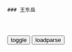 ```tip
### 王东岳
```

<table id="tbc" style="white-space:pre-wrap">
</table>
<button onclick="toggleb()">toggle</button>
<button onclick="loadparse()">loadparse</button>
<br>
<!-- 🌸<br>🍅-　-🍑<hr>🍀 -->
<pre>
<textarea rows="30" cols="100" style="display: none" id="tar">

王东岳学习坊
https://author.baidu.com/home?context=%7B%22uk%22%3A%22-2yfVP06_ptk6XJEYUko1Q%22%7D

<font size="1" style="color:#DCDCDC">2022-06-02</font>

什么叫自私？这是我听过的最好的解答，这才是成年人该看的视频！
https://mbd.baidu.com/newspage/data/videolanding?nid=sv_10211609283066184379&sourceFrom=pc_feedlist

<font size="1" style="color:#DCDCDC">2022-06-20</font>

能听懂王东岳这堂课的人都不简单，王东岳哲学课！
https://mbd.baidu.com/newspage/data/videolanding?nid=sv_10131918227266429693&sourceFrom=rec

<font size="1" style="color:#DCDCDC">2022-06-16</font>

为什么zg最早废除了奴隶制？不得不说老祖宗的远光看得很远！
https://mbd.baidu.com/newspage/data/videolanding?nid=sv_10875179918119918693&sourceFrom=rec

<font size="1" style="color:#DCDCDC">2022-06-16</font>

精彩！欧洲人凭什么消灭99%印第安人？看完你还敢做实验吗？
https://mbd.baidu.com/newspage/data/videolanding?nid=sv_11904477903147790256&sourceFrom=rec

<font size="1" style="color:#DCDCDC">2022-06-16</font>

王东岳：美国的现代制度其实就是zg古代封建制度的创新而已！
https://mbd.baidu.com/newspage/data/videolanding?nid=sv_8477004443959847946&sourceFrom=rec

<font size="1" style="color:#DCDCDC">2022-06-16</font>

为何存在者在，而无却不在？莱布尼兹追寻千年，王东岳都无奈了
https://mbd.baidu.com/newspage/data/videolanding?nid=sv_16410203892159267844&sourceFrom=rec

<font size="1" style="color:#DCDCDC">2022-06-16</font>

王东岳：人类文明到底还能存在多少年？是寿终正寝还是死于非命？
https://mbd.baidu.com/newspage/data/videolanding?nid=sv_3631735620066402247&sourceFrom=rec

<font size="1" style="color:#DCDCDC">2022-06-16</font>

王东岳：我不是青瓜蛋子，我只是一直保持着好奇心！
https://mbd.baidu.com/newspage/data/videolanding?nid=sv_11030349806826247851&sourceFrom=rec

这个状态恰恰是我能做学问的状态。
保持好奇心，实际上就是阻滞精神生长，在生物学上叫幼态持续，难度极高。

<font size="1" style="color:#DCDCDC">2022-06-16</font>

先秦时代才是zg优秀的传统文化，这么涨知识的视频，不看太可惜
https://mbd.baidu.com/newspage/data/videolanding?nid=sv_10529307023896411555&sourceFrom=pc_feedlist

<font size="1" style="color:#DCDCDC">2022-06-16</font>

古人没有炸药如何建造都江堰？看看古代时zg制造的厉害！
https://mbd.baidu.com/newspage/data/videolanding?nid=sv_9610559765913407569&sourceFrom=pc_feedlist

<font size="1" style="color:#DCDCDC">2022-06-16</font>

能力越强的人，往往越迷茫，努力成为无能的代名词！
https://mbd.baidu.com/newspage/data/videolanding?nid=sv_2636342259194297501&sourceFrom=pc_feedlist

<font size="1" style="color:#DCDCDC">2022-06-16</font>

为何现代年轻人谈恋爱这么难？看完你就懂了！
https://mbd.baidu.com/newspage/data/videolanding?nid=sv_13964359688261779582&sourceFrom=pc_feedlist

<font size="1" style="color:#DCDCDC">2022-06-14</font>

王东岳：为什么爱学习成为一种美德，是你倒霉了而不是你高尚了！
https://mbd.baidu.com/newspage/data/videolanding?nid=sv_4137558492676444634&sourceFrom=rec

<font size="1" style="color:#DCDCDC">2022-06-14</font>

为什么有些人一喝酒脸就红？看完还敢喝酒吗？
https://mbd.baidu.com/newspage/data/videolanding?nid=sv_9514451202096772298&sourceFrom=pc_feedlist

他和缓地做坏事会做到最大深度。

<font size="1" style="color:#DCDCDC">2022-06-14</font>

为什么“南吃大米，北吃馍”？王东岳：全都是被迫的！
https://mbd.baidu.com/newspage/data/videolanding?nid=sv_11577034323796737117&sourceFrom=pc_feedlist

<font size="1" style="color:#DCDCDC">2022-06-14</font>

孔子是zgm办学校之父，他的成功绝非偶然！
https://mbd.baidu.com/newspage/data/videolanding?nid=sv_17564901152288740963&sourceFrom=rec

zg的文士，构成zgs会意s形态两千年的解释q。构成zg科举制度进入g僚体系，统治s会的中坚力量。同时zg文化在办私学的过程中，逐步弥散到m间。

<font size="1" style="color:#DCDCDC">2022-06-03</font>

如果一个人既是运动员也是裁判，那这场比赛就毫无意义了！
https://mbd.baidu.com/newspage/data/videolanding?nid=sv_2426195857869622866&sourceFrom=rec

只不过由于西方今天成为主流文化，于是它的那些最难看的画都卖出高价。

<font size="1" style="color:#DCDCDC">2022-06-03</font>

敬鬼神而远之，这是孔子最棒的一句话
https://mbd.baidu.com/newspage/data/videolanding?nid=sv_18287382558099628757&sourceFrom=rec

<font size="1" style="color:#DCDCDC">2022-06-03</font>

王东岳：朱熹学说，造成zg近代一路衰败！
https://mbd.baidu.com/newspage/data/videolanding?nid=sv_17783464803790351193&sourceFrom=rec

孔子本人诚意，正心，修身。儒家学说必然败坏化，是因为人类文明的过程就是人性不断败坏话的过程，是人性劣根性不断伸展的过程。

<font size="1" style="color:#DCDCDC">2022-06-03</font>

“悬丝诊脉”是故弄玄虚还是名副其实？看看曹雪芹这味药就知道
https://mbd.baidu.com/newspage/data/videolanding?nid=sv_18321845760821630506&sourceFrom=rec

这种故弄玄虚的方式，曹雪芹写出来缺失对z医的讽刺。

z医随着文明的发展，越来越做鬼，越来越堕落。

<font size="1" style="color:#DCDCDC">2022-06-03</font>

王东岳趣解马斯洛的五层需求层次论，帮你了解人性的底层欲望？
https://mbd.baidu.com/newspage/data/videolanding?nid=sv_17864038034182409053&sourceFrom=rec

你物种都不能繁衍，你首先找老婆，你绝不会忙着去搞gc主义。
那个高层的自我实现一定是最后最薄弱最飘移，你随时都可以撒掉它的一个东西，而且它没有任何稳定性。你昨天是gc主义者，文g的时候你激烈造f。你今天是企业家，是资本主义的代表，这东西变起来非常快，因为它没有任何稳定性。

<font size="1" style="color:#DCDCDC">2022-06-03</font>

我翻开手机一查，这个年代没有历史，只写着“正能量”几个字！
https://mbd.baidu.com/newspage/data/videolanding?nid=sv_7921791784432923917&sourceFrom=rec

越原始越低级的物质存在形态或者物种，它的存在度越高。越进化越发展的物质存在形态或者物种，它的存在度反而越低。

<font size="1" style="color:#DCDCDC">2022-06-03</font>

不要再瞎指方向了，请尽快重返文明吧，否则地球都会抛弃你！
https://mbd.baidu.com/newspage/data/videolanding?nid=sv_6270114359829946425&sourceFrom=rec

技术是实践经验在前，事后找一个理论把它贯通起来。哲学和科学是逻辑模型在前，事后才去找证据，或着用经验观察的方式来实证。

技术体系是硬态试错法，它是在实际操作中不断地试错，因此它的范围狭隘，而且时度难度极长。而科学体系实在逻辑模型上建构，它一旦建构就扫平相关所有事件，从而造成软性试错法的巨大效率。

大家一定又觉得我又在污蔑zg文化，因为我说zg文化不产生科学。我讲课只讲所以然，不谈好与坏。你要想理解东西方文化内涵上的重大差别，你必须理解这种内涵得以发生的原委。

<font size="1" style="color:#DCDCDC">2022-06-03</font>

我们自诩是高等的动物却比动物更残忍，其实我们已经开始退化了！
https://mbd.baidu.com/newspage/data/videolanding?nid=sv_6226908319694369313&sourceFrom=pc_feedlist

男人只有在撒尿的时候，才显得特别高大。

象形文字的自义来源，不是在逻辑推导上得来的，而是在具象含义中类比而出的。

<font size="1" style="color:#DCDCDC">2022-06-03</font>

如果没有世界观，就不会思考平等为何物，被奴役着以为这就是自由
https://mbd.baidu.com/newspage/data/videolanding?nid=sv_8872407931428652650&sourceFrom=pc_feedlist

人类面对的是自身同质的大量残化提，于是他不能用自己的直观建立世界观，他得用逻辑和思想建立世界观。
找见自己在自然界的位置。
他只要找不见自己在自然界中的位置，他的文明根本就无法展开，他的任何求存举措失效。

<font size="1" style="color:#DCDCDC">2022-06-03</font>

他们被奴役着却以为这种状态就是自由，他们从来不思考平等为何物
https://mbd.baidu.com/newspage/data/videolanding?nid=sv_443983640284072137&sourceFrom=pc_feedlist

工商业文明需要一种极度的智能调动状态，工商业文明才能真正得以发展。
农业文明不需要调动智力储备，或者说不需要调动精密逻辑。

<font size="1" style="color:#DCDCDC">2022-06-02</font>

王东岳：疼痛是意识中的东西，人类意识是一个多余，甚至是有害的
https://mbd.baidu.com/newspage/data/videolanding?nid=sv_5741997246678973425&sourceFrom=rec

柏拉图的血缘外墙上写一句话，不懂几何学者禁止入内。

<font size="1" style="color:#DCDCDC">2022-06-14</font>

身居高位，你看到的都是浮华春梦，身处卑微，看到的都是世态真相
https://mbd.baidu.com/newspage/data/videolanding?nid=sv_10063829895634043051&sourceFrom=pc_feedlist

zg传统文化不代表未来，它早已衰落。

<font size="1" style="color:#DCDCDC">2022-06-02</font>

阅读|马克思：《资本论》原著者初版序_腾讯新闻
https://new.qq.com/omn/20220329/20220329A0004A00.html

我们也同西欧大陆所有其他国家一样，不仅苦于资本主义生产的发展，而且苦于资本主义生产的不发展。除了现代的灾难而外，压迫着我们的还有许多遗留下来的灾难，这些灾难的产生，是由于古老的陈旧的生产方式以及伴随着它们的过时的社会关系和政治关系还在苟延残喘。不仅活人使我们受苦，而且死人也使我们受苦。死人抓住活人！

<font size="1" style="color:#DCDCDC">2022-06-02</font>

被扒光了毛的“大鹅”，剩下的只有裸奔了，赶紧举手投降吧！
https://mbd.baidu.com/newspage/data/videolanding?nid=sv_4463195962797481665&sourceFrom=homepage

人类的任何个人力量，都来源于新思想。

所谓伟大的郑治家，所谓伟大的射会活动家，所谓伟大的军事家，
不伟大在他自身，而伟大在他是某一个新思想的承接者。

如果你要产生强大的行为效果，前提条件是你对当代的新思想有所了解，并且融汇在自己的精神和行为系统之中。

<font size="1" style="color:#DCDCDC">2022-06-02</font>

这才是zg人和西方人最大的不同！一个阴险狡诈，一个幼稚单纯！
https://mbd.baidu.com/newspage/data/videolanding?nid=sv_13191159382577519358&sourceFrom=homepage

西方文化讲性，爱呀爱呀爱个没完。zg文化讲食，吃呀吃呀吃个没完。什么人关心性的问题，年轻人一定更关心性的问题。什么人关心吃的问题，老年人。
食文化是典型的老年文化。

西方人性情率真，而zg人城府高垒。在西方说假话是个不得了的大事，
西方人在zg人看来都是些青瓜蛋子，他们直来直去从来不饶弯。什么人性情率真，孩子一定性情率真。

他只不过是说了一点真话，而我们已经早就不说真话。
什么人城府高垒，成年人老年人，历尽沧桑受尽磨难，不得不把自己包裹越紧。

批判学术，就是对于你所研究的问题，对前人在这个领域的研究横挑鼻子竖挑眼，说他这也不对那也不对，然后另建立自己的理论模型。

<font size="1" style="color:#DCDCDC">2022-06-02</font>

zg人的“种族天赋”你知道几个？
https://mbd.baidu.com/newspage/data/landingsuper?context=%7B%22nid%22%3A%22news_9414746944666440793%22%7D&n_type=-1&p_from=-1

毕竟我们遇到事
都爱用吃来形容
工作，饭碗。没钱，吃土。嫉妒，吃醋。占便宜，吃豆腐。打招呼，您吃了吗？
https://pics1.baidu.com/feed/c75c10385343fbf2950b4bb651dd498a64388faa.jpeg?token=39e42f13745552b00e6edb190d4a86ad.jpg

没有一个zg人
能逃过“收破烂"这个宿命
总有一天会用上的，
除了塑料袋
纸箱、外卖袋子、鞋盒、衣服吊牌
最终的归宿只有两个字：攒着

帝国破坏龙，帝国绝世凶虎
https://pics7.baidu.com/feed/4d086e061d950a7b5f5225b8e972e1d3f3d3c991.jpeg?token=d1cf46278abf81540c917a191929d315.jpg

国外的神话是
一遇到灾难就向神祈祷
而zg人的神话是这样的
天破了，我们自己补
洪水肆虐，我们自己治
太阳暴晒，把它射下来

<font size="1" style="color:#DCDCDC">2022-06-20</font>

一个s会的读书人决定着一个时代的黑白，读书人的良心很重要！
https://mbd.baidu.com/newspage/data/videolanding?nid=sv_2089665862422407332&sourceFrom=homepage

膜翅目s会就是密封蚂蚁s会。
雌蜂
居然每天排卵上万粒，比它的体重还大。由于它是蜜蜂s会的增值中枢，因此构成s会运转的核心，它完全就是一个雌性生z器g，它就残化到这种程度，没有任何其他能力。
工蜂完全就是一个采蜜工具，
雄蜂
一旦交配完毕立即壮烈殉g，它们完全就是一个会飞舞的雄性生z器g。
兵蚁
长着厚厚的铠甲，
嘴上长者大大的螯钳，以至于头部太重，身体运动平衡都难以把持。它们什么功能都没有，什么事也干不了，只有一个作用，为蚂蚁s会守门和参与蚂蚁s会的战争。

一旦超越氏族血缘s会，进入文明s会，
靠智质残化，从体z残化到智质残化，也就是靠智能的发育来分工分化，从而建立s会结构。

<font size="1" style="color:#DCDCDC">2022-06-02</font>

天下无义战，人类最终会自取灭亡！
https://mbd.baidu.com/newspage/data/videolanding?nid=sv_11897853034554143932&sourceFrom=homepage

孟子说春秋无义战，如果让我说叫天下无义战。我们人类总觉得，某些战争我们是正义的。
蚂蚁是有战争的，
你看着蚂蚁战争，你会说哪个蚂蚁是正义的，哪个蚂蚁是不正义的吗？它只不过是一个生物学现象。人类的战争只不过是这个生物学现象更暴烈的发生。不管他玩多少新概念，道德概念，什么正义不正义，其实天下无义战，他只能摧毁人类，而且确实行将摧毁人类。

<font size="1" style="color:#DCDCDC">2022-06-02</font>

科学时代是一个丧失人性的时代，人类为了追求利益不择手段的时代
https://mbd.baidu.com/newspage/data/videolanding?nid=sv_12518267113644811135&sourceFrom=homepage

战争烈度越来越高了，从小部落战争直到发展成世界大战。人类的文化，早年做武器者是觉得自己干害人的事情。而今天缔造核武器者，是各g的精英和表彰的m族英雄。

<font size="1" style="color:#DCDCDC">2022-06-02</font>

如果你贪安稳就没有自由，要自由就要经历些危险。只有这两条路！
https://mbd.baidu.com/newspage/data/videolanding?nid=sv_11084733774969195339&sourceFrom=pc_feedlist

从生物学上讲，人类只有一个种，这就是智人这个物种。

肺源性心脏病。

<font size="1" style="color:#DCDCDC">2022-06-02</font>

在未来的子孙后代眼中，我们这代人将是最愚昧无知的一代！
https://mbd.baidu.com/newspage/data/videolanding?nid=sv_2917016125440017633&sourceFrom=pc_feedlist

文化是有遮蔽效应的，文化只有在交流状态中，才会突破自身。

<font size="1" style="color:#DCDCDC">2022-05-31</font>

王东岳哲学：一切认知结果越高端越飘摇！
https://mbd.baidu.com/newspage/data/videolanding?nid=sv_14431654836823742236&sourceFrom=pc_feedlist

神是可以证伪的，因为神代偿量太大，属性何能力太高，因此他不可能在我们的前端，他只会在我们的身后。所以赫拉利未来简史这本书的原名，叫从智人到神人，表述精当。

唯心主义唯物主义，不可知论
是可以被证伪的。它只是要比科学的证伪更难，需要更多的信息量，需要大于一般科学的信息量。

感性比知性稳定，知性比理性稳定。
越低级越原始的认知方式越稳定，
因此证伪主义在大尺度上表现为，一切认知成果越高端越飘摇。

波普尔
当年已经发现科学的正确率在下降，
他应该得出人类的认知，含真量是越来越低的，是越来越远离本真的。

科学可以容纳更大的不断扩容的信息量，当信息量扩充到一定程度，没有任何人的精力可以整顿全部其中的信息。

<font size="1" style="color:#DCDCDC">2022-05-31</font>

身处底层，你看到的都是残酷现实，身处高层，看到的都是繁荣虚拟
https://mbd.baidu.com/newspage/data/videolanding?nid=sv_9277645469327376493&sourceFrom=pc_feedlist

王东岳：孔子用人类最原始的血缘s会纽带，来整顿超血缘失稳定s会的s会结构。

<font size="1" style="color:#DCDCDC">2022-05-30</font>

不要再用“禽兽”形容一个人，因为很多人做的事真的不如一只禽兽
https://mbd.baidu.com/newspage/data/videolanding?nid=sv_15978678520395538576&sourceFrom=pc_feedlist

zg文化不产生科学思维，
根本没有科学思维的底层。

这个系统无法在信息量更大时候伸展，从而导致zg文化衰落。

<font size="1" style="color:#DCDCDC">2022-05-30</font>

</textarea>
</pre>
<!-- 🍀<br>🍑-　-🍅<hr>🌸 -->

```note
```

<link
  rel="stylesheet"
  href="https://cdn.jsdelivr.net/npm/@fancyapps/ui/dist/fancybox.css"
/>
<script src="https://cdn.jsdelivr.net/npm/@fancyapps/ui@4.0/dist/fancybox.umd.js"></script>

<script type="text/javascript">

var __urlRegex = /(\b(https?|ftp|file):\/\/[-A-Z0-9+&@#\/%?=~_|!:,.;]*[-A-Z0-9+&@#\/%=~_|])/ig;
var __imgRegex = /\.(?:jpe?g|gif|png|webp)$/i;

loadparse();

function parseURL($string){

    var exp = __urlRegex;
    return $string.replace(exp,function(match){
            __imgRegex.lastIndex=0;
            if(__imgRegex.test(match)){
                return '<a data-fancybox="gallery" href="' + match.replace("/p=700", "")
                 + '"><img src="' + match.replace("/p=700", "/p=160x200")+'" width="64"></a>';
            }
            else{
                return '<a href="' + match + '" target="_blank">' + match + '</a>';
            }
        }
    );
}

function loadparse() {
  tbc.innerHTML = parseURL(tar.value);
}

function toggleb() {
  var x = document.getElementById("tar");
  if (x.style.display === "none") {
    x.style.display = "";
  } else {
    x.style.display = "none";
  }
}

</script>
